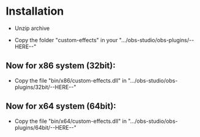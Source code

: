 # Installation

- Unzip archive

- Copy the folder "custom-effects" in your ".../obs-studio/obs-plugins/--HERE--"

## Now for x86 system (32bit):
- Copy the file "bin/x86/custom-effects.dll" in ".../obs-studio/obs-plugins/32bit/--HERE--"

## Now for x64 system (64bit):
- Copy the file "bin/x64/custom-effects.dll" in ".../obs-studio/obs-plugins/64bit/--HERE--"